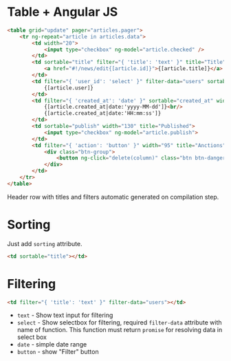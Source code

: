 Table + Angular JS
======

```html
<table grid="update" pager="articles.pager">
    <tr ng-repeat="article in articles.data">
        <td width="20">
            <input type="checkbox" ng-model="article.checked" />
        </td>
        <td sortable="title" filter="{ 'title': 'text' }" title="Title">
            <a href="#!/news/edit{[article.id]}">{[article.title]}</a>
        </td>
        <td filter="{ 'user_id': 'select' }" filter-data="users" sortable="user_id" width="140" title="Author">
            {[article.user]}
        </td>
        <td filter="{ 'created_at': 'date' }" sortable="created_at" width="140" title="Date of creation" class="text-center">
            {[article.created_at|date:'yyyy-MM-dd']}<br/>
            {[article.created_at|date:'HH:mm:ss']}
        </td>
        <td sortable="publish" width="130" title="Published">
            <input type="checkbox" ng-model="article.publish">
        </td>
        <td filter="{ 'action': 'button' }" width="95" title="Anctions" class="text-center">
            <div class="btn-group">
                <button ng-click="delete(column)" class="btn btn-danger"><span class="glyphicon glyphicon-trash glyphicon glyphicon-white"></span></button>
            </div>
        </td>
    </tr>
</table>
```

Header row with titles and filters automatic generated on compilation step.

# Sorting

Just add `sorting` attribute.
```html
<td sortable="title"></td>
```

# Filtering

```html
<td filter="{ 'title': 'text' }" filter-data="users"></td>
```

* `text` - Show text input for filtering
* `select` - Show selectbox for filtering, required `filter-data` attribute with name of function. This function must return `promise` for resolving data in select box
* `date` - simple date range
* `button` - show "Filter" button